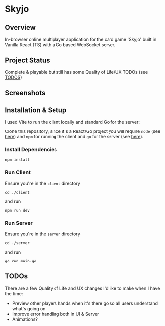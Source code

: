# Skyjo
## Overview
In-browser online multiplayer application for the card game 'Skyjo' built in Vanilla React (TS) with a Go based WebSocket server.

## Project Status
Complete & playable but still has some Quality of Life/UX TODOs (see [TODOS](#TODOs))

## Screenshots



## Installation & Setup
I used Vite to run the client locally and standard Go for the server:

Clone this repository, since it's a React/Go project you will require `node` (see [here](https://nodejs.org/en/learn/getting-started/how-to-install-nodejs)) and `npm` for running the client and `go` for the server (see [here](https://go.dev/doc/install)).

### Install Dependencies

`npm install`

### Run Client
Ensure you're in the `client` directory

`cd ./client`

and run

`npm run dev`

### Run Server

Ensure you're in the `server` directory

`cd ./server`

and run

`go run main.go`

## <a name="TODOs"></a> TODOs 
There are a few Quality of Life and UX changes I'd like to make when I have the time:

- Preview other players hands when it's there go so all users understand what's going on
- Improve error handling both in UI & Server
- Animations?
